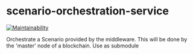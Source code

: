 # scenario-orchestration-service
[![Maintainability](https://api.codeclimate.com/v1/badges/05758af556fd6ab9d0c1/maintainability)](https://codeclimate.com/github/BPChain/scenario-orchestration-service/maintainability)

Orchestrate a Scenario provided by the middleware. This will be done by the 'master' node of a blockchain. Use as submodule

